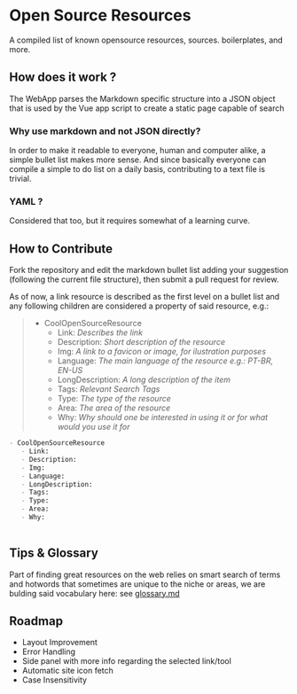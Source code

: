 # Open Source Resources

A compiled list of known opensource resources, sources. boilerplates, and more.

## How does it work ?

The WebApp parses the Markdown specific structure into a JSON object that is used by the Vue app script to create a static page capable of search

### Why use markdown and not JSON directly?

In order to make it readable to everyone, human and computer alike, a simple bullet list makes more sense. And since basically everyone can compile a simple to do list on a daily basis, contributing to a text file is trivial.

### YAML ?

Considered that too, but it requires somewhat of a learning curve.

## How to Contribute

Fork the repository and edit the markdown bullet list adding your suggestion (following the current file structure), then submit a pull request for review.

As of now, a link resource is described as the first level on a bullet list and any following children are considered a property of said resource, e.g.:
> - CoolOpenSourceResource
>   - Link: _Describes the link_
>   - Description: _Short description of the resource_
>   - Img: _A link to a favicon or image, for ilustration purposes_
>   - Language: _The main language of the resource e.g.: PT-BR, EN-US_
>   - LongDescription: _A long description of the item_
>   - Tags: _Relevant Search Tags_
>   - Type: _The type of the resource_
>   - Area: _The area of the resource_
>   - Why: _Why should one be interested in using it or for what would you use it for_

```markdown
- CoolOpenSourceResource
   - Link:
   - Description: 
   - Img:
   - Language: 
   - LongDescription: 
   - Tags:
   - Type: 
   - Area: 
   - Why: 
 
```

## Tips &  Glossary

Part  of finding great resources on the web relies on smart search of terms and hotwords that sometimes are unique to the niche or areas, we are bulding said vocabulary here: see [glossary.md](glossary.md)

## Roadmap

- Layout Improvement
- Error Handling
- Side panel with more info regarding the selected link/tool
- Automatic site icon fetch
- Case Insensitivity
